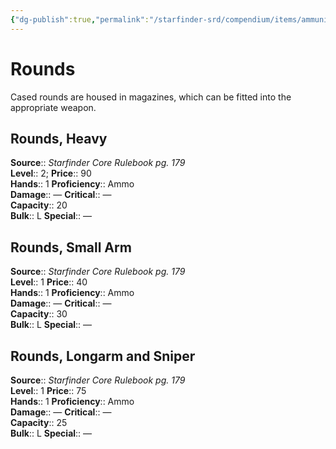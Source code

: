 ```yaml
---
{"dg-publish":true,"permalink":"/starfinder-srd/compendium/items/ammunition/rounds/"}
---
```



# Rounds

Cased rounds are housed in magazines, which can be fitted into the appropriate weapon.  

## Rounds, Heavy

**Source**:: _Starfinder Core Rulebook pg. 179_  
**Level**:: 2;
**Price**:: 90  
**Hands**:: 1
**Proficiency**:: Ammo  
**Damage**:: —
**Critical**:: —  
**Capacity**:: 20  
**Bulk**:: L
**Special**:: —

## Rounds, Small Arm

**Source**:: _Starfinder Core Rulebook pg. 179_  
**Level**:: 1
**Price**:: 40  
**Hands**:: 1
**Proficiency**:: Ammo  
**Damage**:: —
**Critical**:: —  
**Capacity**:: 30  
**Bulk**:: L
**Special**:: —

## Rounds, Longarm and Sniper

**Source**:: _Starfinder Core Rulebook pg. 179_  
**Level**:: 1
**Price**:: 75  
**Hands**:: 1
**Proficiency**:: Ammo  
**Damage**:: —
**Critical**:: —  
**Capacity**:: 25  
**Bulk**:: L
**Special**:: —
